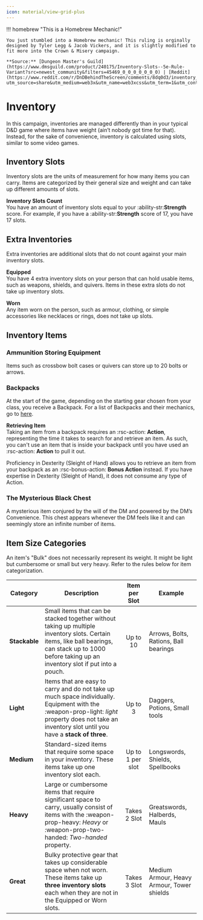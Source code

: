 ```yaml
---
icon: material/view-grid-plus
---
```


!!! homebrew "This is a Homebrew Mechanic!"

    You just stumbled into a Homebrew mechanic! This ruling is orginally designed by Tyler Legg & Jacob Vickers, and it is slightly modified to fit more into the Crown & Misery campaign.

    **Source:** [Dungeon Master's Guild](https://www.dmsguild.com/product/240175/Inventory-Slots--5e-Rule-Variant?src=newest_community&filters=45469_0_0_0_0_0_0_0) | [Reddit](https://www.reddit.com/r/DnDBehindTheScreen/comments/8dq0d3/inventory_slots_5e_inventoryencumbrance_variant/?utm_source=share&utm_medium=web3x&utm_name=web3xcss&utm_term=1&utm_content=share_button)


# Inventory

In this campaign, inventories are managed differently than in your typical D&D game where items have weight (ain’t nobody got time for that). Instead, for the sake of convenience, inventory is calculated using slots, similar to some video games.

## Inventory Slots

Inventory slots are the units of measurement for how many items you can carry. Items are categorized by their general size and weight and can take up different amounts of slots.

**Inventory Slots Count**  
You have an amount of inventory slots equal to your :ability-str:**Strength** score. For example, if you have a :ability-str:**Strength** score of 17, you have 17 slots.

## Extra Inventories

Extra inventories are additional slots that do not count against your main inventory slots.

**Equipped**  
You have 4 extra inventory slots on your person that can hold usable items, such as weapons, shields, and quivers. Items in these extra slots do not take up inventory slots.

**Worn**  
Any item worn on the person, such as armour, clothing, or simple accessories like necklaces or rings, does not take up slots.

## Inventory Items

### Ammunition Storing Equipment

Items such as crossbow bolt cases or quivers can store up to 20 bolts or arrows.

### Backpacks

At the start of the game, depending on the starting gear chosen from your class, you receive a Backpack. For a list of Backpacks and their mechanics, go to [here](../../equipment/tools/backpack.md).

**Retrieving Item**  
Taking an item from a backpack requires an :rsc-action: **Action**, representing the time it takes to search for and retrieve an item. As such, you can't use an item that is inside your backpack until you have used an :rsc-action: **Action** to pull it out. 

Proficiency in Dexterity (Sleight of Hand) allows you to retrieve an item from your backpack as an :rsc-bonus-action: **Bonus Action** instead. If you have expertise in Dexterity (Sleight of Hand), it does not consume any type of Action.

### The Mysterious Black Chest

A mysterious item conjured by the will of the DM and powered by the DM’s Convenience. This chest appears whenever the DM feels like it and can seemingly store an infinite number of items.

## Item Size Categories

An item's "Bulk" does not necessarily represent its weight. It might be light but cumbersome or small but very heavy. Refer to the rules below for item categorization.

| Category | Description | Item per Slot | Example |
|---|---|:-:|---|
| **Stackable** | Small items that can be stacked together without taking up multiple inventory slots. Certain items, like ball bearings, can stack up to 1000 before taking up an inventory slot if put into a pouch.| Up to 10 | Arrows, Bolts, Rations, Ball bearings |
| **Light** | Items that are easy to carry and do not take up much space individually. Equipment with the :weapon-prop-light: *light* property does not take an inventory slot until you have a **stack of three**.| Up to 3 | Daggers, Potions, Small tools |
| **Medium** | Standard-sized items that require some space in your inventory. These items take up one inventory slot each. | Up to 1 per slot | Longswords, Shields, Spellbooks |
| **Heavy** | Large or cumbersome items that require significant space to carry, usually consist of items with the :weapon-prop-heavy: *Heavy* or :weapon-prop-two-handed: *Two-handed* property.| Takes 2 Slot | Greatswords, Halberds, Mauls |
| **Great**  | Bulky protective gear that takes up considerable space when not worn. These items take up **three inventory slots** each when they are not in the Equipped or Worn slots. | Takes 3 Slot | Medium Armour, Heavy Armour, Tower shields |